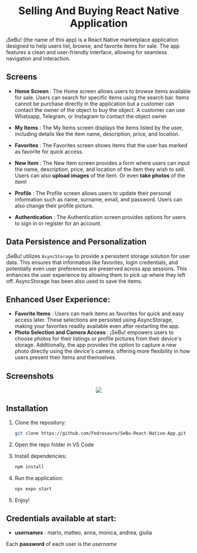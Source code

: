 <h1 align="center">Selling And Buying React Native Application</h1>

¡SeBu! (the name of this app) is a React Native marketplace application designed to help users list, browse, and favorite items for sale. The app features a clean and user-friendly interface, allowing for seamless navigation and interaction.

## Screens

- **Home Screen** : The Home screen allows users to browse items available for sale. Users can search for specific items using the search bar. Items cannot be purchase directly in the application but a customer can contact the owner of the object to buy the object. A customer can use
Whatsapp, Telegram, or Instagram to contact the object owner

- **My Items** : The My Items screen displays the items listed by the user, including details like the item name, description, price, and location.

- **Favorites** : The Favorites screen shows items that the user has marked as favorite for quick access.

- **New Item** : The New Item screen provides a form where users can input the name, description, price, and location of the item they wish to sell. Users can also **upload images** of the item. Or even **take photos** of the item!

- **Profile** : The Profile screen allows users to update their personal information such as name, surname, email, and password. Users can also change their profile picture.

- **Authentication** : The Authentication screen provides options for users to sign in or register for an account.

## Data Persistence and Personalization

¡SeBu! utilizes ```AsyncStorage``` to provide a persistent storage solution for user data. This ensures that information like favorites, login credentials, and potentially even user preferences are preserved across app sessions. This enhances the user experience by allowing them to pick up where 
they left off. AsyncStorage has been also used to save the items.

## Enhanced User Experience:
- **Favorite Items** : Users can mark items as favorites for quick and easy access later. These selections are persisted using AsyncStorage, making your favorites readily available even after restarting the app.
- **Photo Selection and Camera Access** : ¡SeBu! empowers users to choose photos for their listings or profile pictures from their device's storage. Additionally, the app provides the option to capture a new photo directly using the device's camera, offering more flexibility in how users present their items and themselves.

## Screenshots

<p align="center">
  <img src="https://github.com/Fedrosauro/SeBu-React-Native-App/assets/67149530/23312039-b6bf-4f85-8fc9-19b7ef11f02e">
</p>

## Installation

1. Clone the repository:

   ```bash
   git clone https://github.com/Fedrosauro/SeBu-React-Native-App.git
   ```

2. Open the repo folder in VS Code
3. Install dependencies:

    ```bash
    npm install
      ```
4. Run the application:

    ```bash
    npx expo start
      ```
5. Enjoy!

## Credentials available at start:
- **usernames** : mario, matteo, anna, monica, andrea, giulia

Each **password** of each user is the *username*
